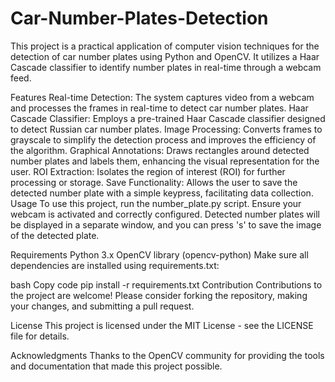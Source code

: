 # Car-Number-Plates-Detection
This project is a practical application of computer vision techniques for the detection of car number plates using Python and OpenCV. It utilizes a Haar Cascade classifier to identify number plates in real-time through a webcam feed.

Features
Real-time Detection: The system captures video from a webcam and processes the frames in real-time to detect car number plates.
Haar Cascade Classifier: Employs a pre-trained Haar Cascade classifier designed to detect Russian car number plates.
Image Processing: Converts frames to grayscale to simplify the detection process and improves the efficiency of the algorithm.
Graphical Annotations: Draws rectangles around detected number plates and labels them, enhancing the visual representation for the user.
ROI Extraction: Isolates the region of interest (ROI) for further processing or storage.
Save Functionality: Allows the user to save the detected number plate with a simple keypress, facilitating data collection.
Usage
To use this project, run the number_plate.py script. Ensure your webcam is activated and correctly configured. Detected number plates will be displayed in a separate window, and you can press 's' to save the image of the detected plate.

Requirements
Python 3.x
OpenCV library (opencv-python)
Make sure all dependencies are installed using requirements.txt:

bash
Copy code
pip install -r requirements.txt
Contribution
Contributions to the project are welcome! Please consider forking the repository, making your changes, and submitting a pull request.

License
This project is licensed under the MIT License - see the LICENSE file for details.

Acknowledgments
Thanks to the OpenCV community for providing the tools and documentation that made this project possible.

